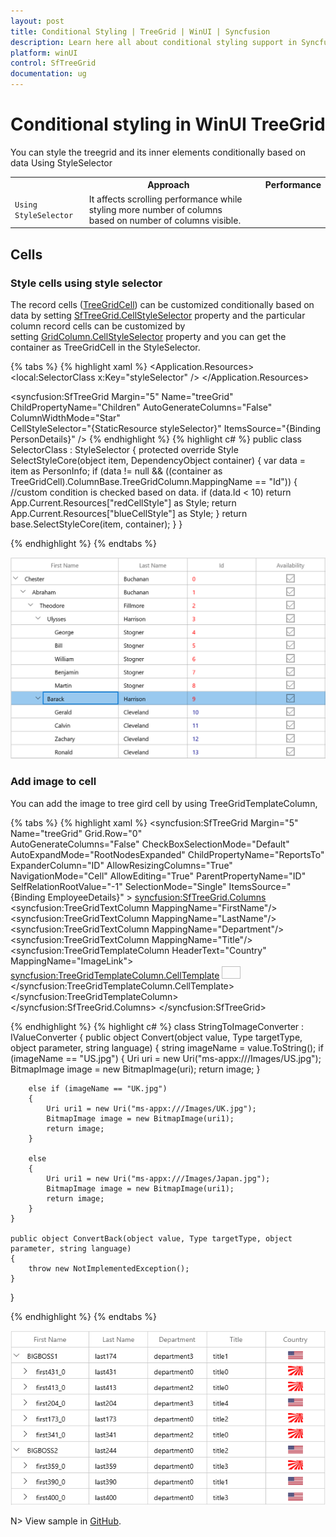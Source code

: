 ```yaml
---
layout: post
title: Conditional Styling | TreeGrid | WinUI | Syncfusion
description: Learn here all about conditional styling support in Syncfusion WinUI TreeGrid (SfTreeGrid) control and more details.
platform: winUI
control: SfTreeGrid
documentation: ug
---
```


# Conditional styling in WinUI TreeGrid

You can style the treegrid and its inner elements conditionally based on data Using StyleSelector

<table>
<tr>
<td>
<th>
Approach
</th>
</td>
<td>
<th>
Performance
</th>
</td>
</tr>
<tr>
<td>
<code>Using StyleSelector</code>
</td>
<td>
It affects scrolling performance while styling more number of columns based on number of columns visible.
</td>
</tr>
</table>

## Cells

### Style cells using style selector

The record cells ([TreeGridCell](https://help.syncfusion.com/cr/winui/Syncfusion.UI.Xaml.TreeGrid.TreeGridCell.html)) can be customized conditionally based on data by setting [SfTreeGrid.CellStyleSelector](https://help.syncfusion.com/cr/winui/Syncfusion.UI.Xaml.TreeGrid.SfTreeGrid.html#Syncfusion_UI_Xaml_TreeGrid_SfTreeGrid_CellStyleSelector) property and the particular column record cells can be customized by setting [GridColumn.CellStyleSelector](https://help.syncfusion.com/cr/winui/Syncfusion.UI.Xaml.Grids.GridColumnBase.html#Syncfusion_UI_Xaml_Grids_GridColumnBase_CellStyleSelector) property and you can get the container as TreeGridCell in the StyleSelector.

{% tabs %}
{% highlight xaml %}
<Application.Resources>
    <local:SelectorClass x:Key="styleSelector" />
    <Style x:Key="redCellStyle" TargetType="syncfusion:TreeGridCell">
        <Setter Property="Foreground" Value="Red" />
    </Style>
    <Style x:Key="blueCellStyle" TargetType="syncfusion:TreeGridCell">
        <Setter Property="Foreground" Value="DarkBlue" />
    </Style>
</Application.Resources>

<syncfusion:SfTreeGrid Margin="5" Name="treeGrid"
                               ChildPropertyName="Children"
                               AutoGenerateColumns="False"
                               ColumnWidthMode="Star"         
                               CellStyleSelector="{StaticResource styleSelector}"
                               ItemsSource="{Binding PersonDetails}" />
{% endhighlight %}
{% highlight c# %}
public class SelectorClass : StyleSelector
{
    protected override Style SelectStyleCore(object item, DependencyObject container)
    {
        var data = item as PersonInfo;
        if (data != null && ((container as TreeGridCell).ColumnBase.TreeGridColumn.MappingName == "Id"))
        {
            //custom condition is checked based on data.
            if (data.Id < 10)
                return App.Current.Resources["redCellStyle"] as Style;
            return App.Current.Resources["blueCellStyle"] as Style;
        }
        return base.SelectStyleCore(item, container);
    }
}

{% endhighlight %}
{% endtabs %}

![Styling cells using style selector in WinUI treegrid](Conditional-Styling_images/Conditional-Styling_img1.png)

### Add image to cell

You can add the image to tree gird cell by using TreeGridTemplateColumn,

{% tabs %}
{% highlight xaml %}
<syncfusion:SfTreeGrid Margin="5" Name="treeGrid"
                    Grid.Row="0"                   
                    AutoGenerateColumns="False"
                    CheckBoxSelectionMode="Default"
                    AutoExpandMode="RootNodesExpanded"
                    ChildPropertyName="ReportsTo"
                    ExpanderColumn="ID" 
                    AllowResizingColumns="True"
                    NavigationMode="Cell" AllowEditing="True"
                    ParentPropertyName="ID"
                    SelfRelationRootValue="-1"
                    SelectionMode="Single" 
                    ItemsSource="{Binding EmployeeDetails}" >
    <syncfusion:SfTreeGrid.Columns>
        <syncfusion:TreeGridTextColumn MappingName="FirstName"/>
        <syncfusion:TreeGridTextColumn MappingName="LastName"/>
        <syncfusion:TreeGridTextColumn MappingName="Department"/>
        <syncfusion:TreeGridTextColumn MappingName="Title"/>
        <syncfusion:TreeGridTemplateColumn HeaderText="Country" MappingName="ImageLink">
            <syncfusion:TreeGridTemplateColumn.CellTemplate>
                <DataTemplate>
                    <Grid>
                        <Image Width="30"
                               Height="20"
                               Source="{Binding ImageLink,
                                                Converter={StaticResource converter}}" />
                    </Grid>
                </DataTemplate>
            </syncfusion:TreeGridTemplateColumn.CellTemplate>
        </syncfusion:TreeGridTemplateColumn>
    </syncfusion:SfTreeGrid.Columns>
</syncfusion:SfTreeGrid>

{% endhighlight %}
{% highlight c# %}
class StringToImageConverter : IValueConverter
{
    public object Convert(object value, Type targetType, object parameter, string language)
    {
        string imageName = value.ToString();
        if (imageName == "US.jpg")
        {
            Uri uri = new Uri("ms-appx:///Images/US.jpg");
            BitmapImage image = new BitmapImage(uri);
            return image;
        }

        else if (imageName == "UK.jpg")
        {
            Uri uri1 = new Uri("ms-appx:///Images/UK.jpg");
            BitmapImage image = new BitmapImage(uri1);
            return image;
        }

        else
        {
            Uri uri1 = new Uri("ms-appx:///Images/Japan.jpg");
            BitmapImage image = new BitmapImage(uri1);
            return image;
        }
    }

    public object ConvertBack(object value, Type targetType, object parameter, string language)
    {
        throw new NotImplementedException();
    }
}

{% endhighlight %}
{% endtabs %}

![Adding image to a cell in WinUI treegrid](Conditional-Styling_images/Conditional-Styling_img2.png)

N> View sample in [GitHub](https://github.com/SyncfusionExamples/How-to-load-images-in-a-cell-in-winui-treegrid).
